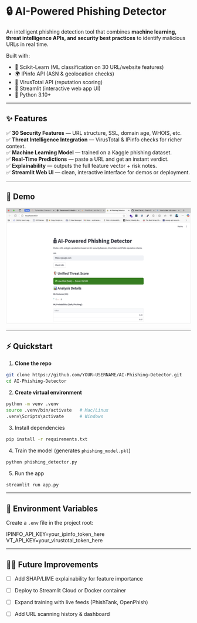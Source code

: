 # 🔒 AI-Powered Phishing Detector  

An intelligent phishing detection tool that combines **machine learning, threat intelligence APIs, and security best practices** to identify malicious URLs in real time.  

Built with:  
- 🧠 Scikit-Learn (ML classification on 30 URL/website features)  
- 🌍 IPinfo API (ASN & geolocation checks)  
- 🧪 VirusTotal API (reputation scoring)  
- 🎨 Streamlit (interactive web app UI)  
- 🐍 Python 3.10+  

---

## ✨ Features  

✅ **30 Security Features** — URL structure, SSL, domain age, WHOIS, etc.  
✅ **Threat Intelligence Integration** — VirusTotal & IPinfo checks for richer context.  
✅ **Machine Learning Model** — trained on a Kaggle phishing dataset.  
✅ **Real-Time Predictions** — paste a URL and get an instant verdict.  
✅ **Explainability** — outputs the full feature vector + risk notes.  
✅ **Streamlit Web UI** — clean, interactive interface for demos or deployment.  

---

## 📸 Demo  

![screenshot](docs/screenshot.png)    

---

## ⚡ Quickstart  

1. **Clone the repo**  
```bash
git clone https://github.com/YOUR-USERNAME/AI-Phishing-Detector.git
cd AI-Phishing-Detector
```
2. **Create virtual environment**
```bash
python -m venv .venv
source .venv/bin/activate   # Mac/Linux
.venv\Scripts\activate      # Windows
```
3. Install dependencies
```bash
pip install -r requirements.txt
```
4. Train the model (generates ```phishing_model.pkl```)
```bash
python phishing_detector.py
```
5. Run the app
```bash
streamlit run app.py
```

---
## 🔑 Environment Variables

Create a ```.env``` file in the project root:

IPINFO_API_KEY=your_ipinfo_token_here
VT_API_KEY=your_virustotal_token_here

---
## 🧑‍💻 Future Improvements

- [ ] Add SHAP/LIME explainability for feature importance  
- [ ] Deploy to Streamlit Cloud or Docker container  
- [ ] Expand training with live feeds (PhishTank, OpenPhish)  
- [ ] Add URL scanning history & dashboard  

